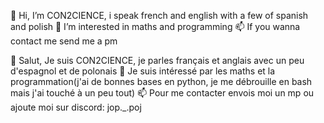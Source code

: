 👋 Hi, I’m CON2CIENCE, i speak french and english with a few of spanish and polish
👀 I’m interested in maths and programming
📫 If you wanna contact me send me a pm
<!------>
👋 Salut, Je suis CON2CIENCE, je parles français et anglais avec un peu d'espagnol et de polonais
👀 Je suis intéressé par les maths et la programmation(j'ai de bonnes bases en python, je me débrouille en bash mais j'ai touché à un peu tout)
📫 Pour me contacter envois moi un mp ou ajoute moi sur discord: jop._.poj
<!---
CON2CIENCE/CON2CIENCE is a ✨ special ✨ repository because its `README.md` (this file) appears on your GitHub profile.
You can click the Preview link to take a look at your changes.
--->
